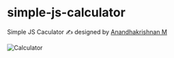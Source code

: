 # simple-js-calculator

Simple JS Caculator ✍ designed by [Anandhakrishnan M](https://github.com/anandhakrishnanm)


![Calculator](https://raw.githubusercontent.com/anandhakrishnanm/simple-js-calculator/master/images/cal.png)

